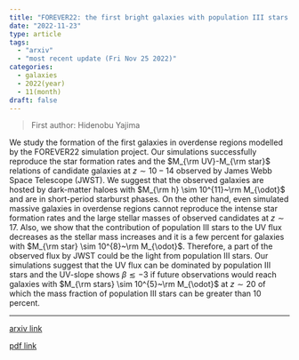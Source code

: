 ```yaml
---
title: "FOREVER22: the first bright galaxies with population III stars at redshifts $z \\simeq 10-20$ and comparisons with JWST data"
date: "2022-11-23"
type: article
tags:
  - "arxiv"
  - "most recent update (Fri Nov 25 2022)"
categories:
  - galaxies
  - 2022(year)
  - 11(month)
draft: false
---
```


> First author: Hidenobu Yajima

 We study the formation of the first galaxies in overdense regions modelled by
the FOREVER22 simulation project. Our simulations successfully reproduce the
star formation rates and the $M_{\rm UV}-M_{\rm star}$ relations of candidate
galaxies at $z \sim 10-14$ observed by James Webb Space Telescope (JWST). We
suggest that the observed galaxies are hosted by dark-matter haloes with
$M_{\rm
  h} \sim 10^{11}~\rm M_{\odot}$ and are in short-period starburst phases. On
the other hand, even simulated massive galaxies in overdense regions cannot
reproduce the intense star formation rates and the large stellar masses of
observed candidates at $z \sim 17$. Also, we show that the contribution of
population III stars to the UV flux decreases as the stellar mass increases and
it is a few percent for galaxies with $M_{\rm star} \sim 10^{8}~\rm M_{\odot}$.
Therefore, a part of the observed flux by JWST could be the light from
population III stars. Our simulations suggest that the UV flux can be dominated
by population III stars and the UV-slope shows $\beta \lesssim -3$ if future
observations would reach galaxies with $M_{\rm stars} \sim 10^{5}~\rm
M_{\odot}$ at $z \sim 20$ of which the mass fraction of population III stars
can be greater than 10 percent.

---
[arxiv link](http://arxiv.org/abs/2211.12970v1)

[pdf link](http://arxiv.org/pdf/2211.12970v1)